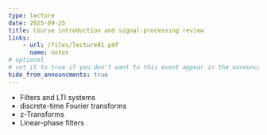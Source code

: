 ```yaml
---
type: lecture
date: 2025-09-25
title: Course introduction and signal-processing review
links:
    - url: /files/lecture01.pdf
      name: notes
# optional
# set it to true if you don't want to this event appear in the announcements section
hide_from_announcments: true
---
```

- Filters and LTI systems
- discrete-time Fourier transforms
- z-Transforms
- Linear-phase filters

